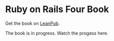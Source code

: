 # Ruby on Rails Four Book
Get the book on [LeanPub](http://leanpub.com/rubyonrailsfour).

The book is in progress. Watch the progess here.